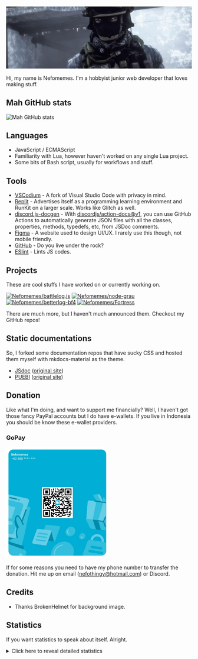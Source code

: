 ![](https://raw.githubusercontent.com/Nefomemes/Nefomemes/main/20210219_065852.png)

Hi, my name is Nefomemes. I'm a hobbyist junior web developer that loves making stuff.  

## Mah GitHub stats

![Mah GitHub stats](https://github-readme-stats.vercel.app/api?username=Nefomemes&theme=algolia)

## Languages 

- JavaScript / ECMAScript
- Familiarity with Lua, however haven't worked on any single Lua project.
- Some bits of Bash script, usually for workflows and stuff.

## Tools

- [VSCodium](https://vscodium.com/) - A fork of Visual Studio Code with privacy in mind.
- [Replit](https://repl.it/) - Advertises itself as a programming learning environment and RunKit on a larger scale. Works like Glitch as well.
- [discord.js-docgen](https://github.com/discordjs/docgen) - With [discordjs/action-docs@v1](https://github.com/discordjs/action-docs), you can use GitHub Actions to automatically generate JSON files with all the classes, properties, methods, typedefs, etc, from JSDoc comments.
- [Figma](https://figma.com/) - A website used to design UI/UX. I rarely use this though, not mobile friendly.
- [GitHub](https://github,com/) - Do you live under the rock?
- [ESlint](https://eslint.org/) - Lints JS codes.

## Projects
These are cool stuffs I have worked on or currently working on.

[![Nefomemes/battlelog.js](https://github-readme-stats.vercel.app/api/pin/?username=Nefomemes&repo=battlelog.js&theme=angolia)](https://github.com/Nefomemes/battlelog.js)
[![Nefomemes/node-grau](https://github-readme-stats.vercel.app/api/pin/?username=Nefomemes&repo=node-grau)](https://github.com/Nefomemes/node-grau)
[![Nefomemes/betterlog-bf4](https://github-readme-stats.vercel.app/api/pin/?username=Nefomemes&repo=betterlog-bf4&theme=angolia)](https://github.com/Nefomemes/betterlog-bf4)
[![Nefomemes/Fortress](https://github-readme-stats.vercel.app/api/pin/?username=Nefomemes&repo=Fortress)](https://github.com/Nefomemes/Fortress)

There are much more, but I haven't much announced them. Checkout my GitHub repos!

## Static documentations
So, I forked some documentation repos that have sucky CSS and hosted them myself with mkdocs-material as the theme.

- [JSdoc](https://nefomemes.github.io/JSdoc) ([original site](https://jsdoc.app/))
- [PUEBI](https://nefomemes.github.io/puebi) ([original site](https://ivanlanin.github.io/puebi))

## Donation
Like what I'm doing, and want to support me financially? Well, I haven't got those fancy PayPal accounts but I do have e-wallets. If you live in Indonesia you should be know these e-wallet providers.

### GoPay

<img src="https://raw.githubusercontent.com/Nefomemes/Nefomemes/main/20210219_051942.png" height="300px">

If for some reasons you need to have my phone number to transfer the donation. Hit me up on email (nefothingy@hotmail.com) or Discord.

## Credits

- Thanks BrokenHelmet for background image.

## Statistics
If you want statistics to speak about itself. Alright.

  
<details><summary>Click here to reveal detailed statistics</summary><a href=""><img src="https://raw.githubusercontent.com/Nefomemes/Nefomemes/main/github-metrics.svg"/></a>
  <details/>
